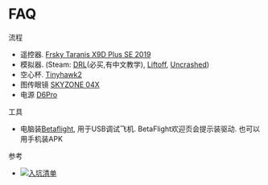 # FAQ
流程
* 遥控器. [Frsky Taranis X9D Plus SE 2019](./Frsky_X9d_Plus_Se.md)
* 模拟器. (Steam: [DRL](https://store.steampowered.com/app/641780/The_Drone_Racing_League_Simulator)(必买,有中文教学), [Liftoff](https://store.steampowered.com/bundle/24029/Liftoff_Ultimate_Collection), [Uncrashed](https://store.steampowered.com/app/1682970/Uncrashed__FPV_Drone_Simulator/))
* 空心杯. [Tinyhawk2](./Tinyhawk2.md)
* 图传眼镜 [SKYZONE 04X](./SKYZONE_04X.md)
* 电源 [D6Pro](./assets/D6%20Pro%20%E8%AF%A6%E7%BB%86%E8%AF%B4%E6%98%8E%E4%B9%A6-%E4%B8%AD%E6%96%87.pdf)

工具
  * 电脑装[Betaflight](./Betaflight/README.md), 用于USB调试飞机.
      BetaFlight欢迎页会提示装驱动.
    也可以用手机装APK

参考
  * [![入坑清单](./assets/faq.jpg)](http://fpvbang.com/thread-1695-1-1.html)
